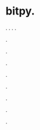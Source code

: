 # bitpy.
.
.
.
.












.






















































.
























.



























.

















































































.































































.































































































.















.







































